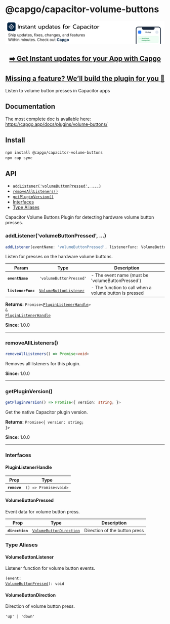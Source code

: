 # @capgo/capacitor-volume-buttons
 <a href="https://capgo.app/"><img src='https://raw.githubusercontent.com/Cap-go/capgo/main/assets/capgo_banner.png' alt='Capgo - Instant updates for capacitor'/></a>

<div align="center">
  <h2><a href="https://capgo.app/?ref=plugin_volume_buttons"> ➡️ Get Instant updates for your App with Capgo</a></h2>
  <h2><a href="https://capgo.app/consulting/?ref=plugin_volume_buttons"> Missing a feature? We’ll build the plugin for you 💪</a></h2>
</div>
Listen to volume button presses in Capacitor apps

## Documentation

The most complete doc is available here: https://capgo.app/docs/plugins/volume-buttons/

## Install

```bash
npm install @capgo/capacitor-volume-buttons
npx cap sync
```

## API

<docgen-index>

* [`addListener('volumeButtonPressed', ...)`](#addlistenervolumebuttonpressed-)
* [`removeAllListeners()`](#removealllisteners)
* [`getPluginVersion()`](#getpluginversion)
* [Interfaces](#interfaces)
* [Type Aliases](#type-aliases)

</docgen-index>

<docgen-api>
<!--Update the source file JSDoc comments and rerun docgen to update the docs below-->

Capacitor Volume Buttons Plugin for detecting hardware volume button presses.

### addListener('volumeButtonPressed', ...)

```typescript
addListener(eventName: 'volumeButtonPressed', listenerFunc: VolumeButtonListener) => Promise<PluginListenerHandle> & PluginListenerHandle
```

Listen for presses on the hardware volume buttons.

| Param              | Type                                                                  | Description                                            |
| ------------------ | --------------------------------------------------------------------- | ------------------------------------------------------ |
| **`eventName`**    | <code>'volumeButtonPressed'</code>                                    | - The event name (must be 'volumeButtonPressed')       |
| **`listenerFunc`** | <code><a href="#volumebuttonlistener">VolumeButtonListener</a></code> | - The function to call when a volume button is pressed |

**Returns:** <code>Promise&lt;<a href="#pluginlistenerhandle">PluginListenerHandle</a>&gt; & <a href="#pluginlistenerhandle">PluginListenerHandle</a></code>

**Since:** 1.0.0

--------------------


### removeAllListeners()

```typescript
removeAllListeners() => Promise<void>
```

Removes all listeners for this plugin.

**Since:** 1.0.0

--------------------


### getPluginVersion()

```typescript
getPluginVersion() => Promise<{ version: string; }>
```

Get the native Capacitor plugin version.

**Returns:** <code>Promise&lt;{ version: string; }&gt;</code>

**Since:** 1.0.0

--------------------


### Interfaces


#### PluginListenerHandle

| Prop         | Type                                      |
| ------------ | ----------------------------------------- |
| **`remove`** | <code>() =&gt; Promise&lt;void&gt;</code> |


#### VolumeButtonPressed

Event data for volume button press.

| Prop            | Type                                                                    | Description                   |
| --------------- | ----------------------------------------------------------------------- | ----------------------------- |
| **`direction`** | <code><a href="#volumebuttondirection">VolumeButtonDirection</a></code> | Direction of the button press |


### Type Aliases


#### VolumeButtonListener

Listener function for volume button events.

<code>(event: <a href="#volumebuttonpressed">VolumeButtonPressed</a>): void</code>


#### VolumeButtonDirection

Direction of volume button press.

<code>'up' | 'down'</code>

</docgen-api>
